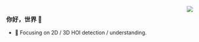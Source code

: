 <img align="right" src="https://github-readme-stats.vercel.app/api?username=xuyongchao-bot&show_icons=true&icon_color=CE1D2D&text_color=718096&bg_color=ffffff&hide_title=true" />

### 你好，世界 👋

- :orange_book: Focusing on 2D / 3D HOI detection / understanding.


